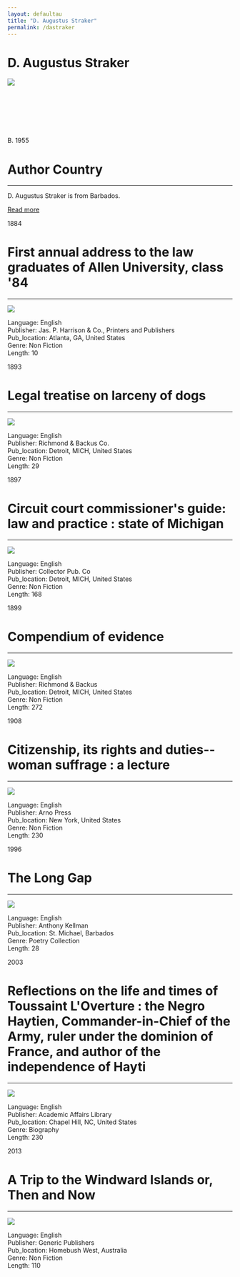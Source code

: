 ```yaml
---
layout: defaultau
title: "D. Augustus Straker"
permalink: /dastraker
---
```

<!-- partial:index.partial.html -->
<div class="content">
    <h1>D. Augustus Straker</h1>
    <div class="quote">
        <div><img src="https://upload.wikimedia.org/wikipedia/commons/thumb/7/7a/David_Augustus_Straker.jpg/220px-David_Augustus_Straker.jpg" class="logo"></div>
    </div>
    <div class="timeline">
        <div style="padding-bottom:100px;"></div>
        <div class="block">
            <div class="date right"><p class="right"> B. 1955 </p></div>
            <div class="dot"></div>
            <div class="left first">
                <h1>Author Country</h1><hr>
            <p> D. Augustus Straker is from Barbados.</p>
                <a href="https://en.wikipedia.org/wiki/D._Augustus_Straker">Read more</a>
            </div>
        </div>
        <div class="block">
            <div class="date right"><p class="right">1884</p></div>
            <div class="dot"></div>
            <div class="right">
                <h1>First annual address to the law graduates of Allen University, class '84 </h1><hr>
                <p><img src="http://tile.loc.gov/image-services/iiif/service:rbc:lcrbmrp:t0b01:001/full/pct:100/0/default.jpg"></p>
                <p>
                Language: English <br/>
                Publisher: Jas. P. Harrison & Co., Printers and Publishers <br/>
                Pub_location: Atlanta, GA, United States <br/>
                Genre: Non Fiction <br/>
                Length: 10 <br/>
                </p>
            </div>
        </div>
        <div class="block">
            <div class="date left"><p class="left">1893</p></div>
            <div class="dot"></div>
            <div class="right">
                <h1>Legal treatise on larceny of dogs</h1><hr>
                <p><img src="https://upload.wikimedia.org/wikipedia/commons/thumb/7/7a/David_Augustus_Straker.jpg/220px-David_Augustus_Straker.jpg"></p>
                <p>
                Language: English <br/>
                Publisher: Richmond & Backus Co. <br/>
                Pub_location: Detroit, MICH, United States <br/>
                Genre: Non Fiction <br/>
                Length: 29 <br/>
                </p>
            </div>
        </div>
        <div class="block">
            <div class="date right"><p class="right">1897</p></div>
            <div class="dot"></div>
            <div class="left">
                <h1>Circuit court commissioner's guide: law and practice : state of Michigan</h1><hr>
                <p><img src="https://images-na.ssl-images-amazon.com/images/I/51rLSI7SJvL._SX382_BO1,204,203,200_.jpg"></p>
                <p>
                Language: English <br/>
                Publisher: Collector Pub. Co <br/>
                Pub_location: Detroit, MICH, United States<br/>
                Genre: Non Fiction <br/>
                Length: 168 <br/>
                </p>
            </div>
        </div>
        <div class="block">
            <div class="date left"><p class="left hide">1899</p></div>
            <div class="dot"></div>
            <div class="right hide">
                <h1>Compendium of evidence</h1><hr>
                <p><img src="https://images-na.ssl-images-amazon.com/images/I/516ej2zASDL._SX382_BO1,204,203,200_.jpg"></p>
                <p>
                Language: English <br/>
                Publisher: Richmond & Backus <br/>
                Pub_location: Detroit, MICH, United States <br/>
                Genre: Non Fiction <br/>
                Length: 272 <br/>
                </p>
            </div>
        </div>
        <div class="block">
            <div class="date right"><p class="right">1908</p></div>
            <div class="dot"></div>
            <div class="right">
                <h1>Citizenship, its rights and duties--woman suffrage : a lecture </h1><hr>
                <p><img src="https://tile.loc.gov/storage-services/service/rbc/rbaapc/28000/0002.gif"></p>
                <p>
                Language: English <br/>
                Publisher: Arno Press <br/>
                Pub_location: New York, United States <br/>
                Genre: Non Fiction <br/>
                Length: 230 <br/>
                </p>
            </div>
        </div>
        <div class="block">
            <div class="date left"><p class="left">1996</p></div>
            <div class="dot"></div>
            <div class="right">
                <h1>The Long Gap</h1><hr>
                <p><img src="http://ocmsites.org/news/wp-content/uploads/sites/15/2015/06/Anthony-Kellman-press-photo-012609-216x300.gif"></p>
                <p>
                Language: English <br/>
                Publisher: Anthony Kellman <br/>
                Pub_location: St. Michael, Barbados <br/>
                Genre: Poetry Collection <br/>
                Length: 28 <br/>
                </p>
            </div>
        </div>
        <div class="block">
            <div class="date right"><p class="right">2003</p></div>
            <div class="dot"></div>
            <div class="left">
                <h1>Reflections on the life and times of Toussaint L'Overture : the Negro Haytien, Commander-in-Chief of the Army, ruler under the dominion of France, and author of the independence of Hayti</h1><hr>
                <p><img src="https://images-na.ssl-images-amazon.com/images/I/311KW1GCMRL._SX308_BO1,204,203,200_.jpg"></p>
                <p>
                Language: English <br/>
                Publisher: Academic Affairs Library <br/>
                Pub_location: Chapel Hill, NC, United States<br/>
                Genre: Biography <br/>
                Length: 230 <br/>
                </p>
            </div>
        </div>
        <div class="block">
            <div class="date left"><p class="left hide">2013</p></div>
            <div class="dot"></div>
            <div class="right hide">
                <h1>A Trip to the Windward Islands or, Then and Now</h1><hr>
                <p><img src="https://images-na.ssl-images-amazon.com/images/I/4130hX32HNL._SX382_BO1,204,203,200_.jpg"></p>
                <p>
                Language: English <br/>
                Publisher: Generic Publishers <br/>
                Pub_location: Homebush West, Australia <br/>
                Genre: Non Fiction <br/>
                Length: 110 <br/>
                </p>
            </div>
        </div>
  
</div>
<!-- partial -->
  <script src='https://cdnjs.cloudflare.com/ajax/libs/jquery/3.1.1/jquery.min.js'></script><script  src="assets/js/authorscript.js"></script>
